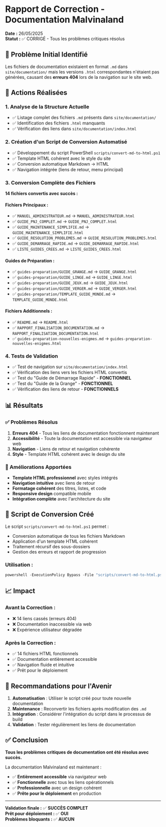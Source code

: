# Rapport de Correction - Documentation Malvinaland

**Date :** 26/05/2025  
**Statut :** ✅ CORRIGÉ - Tous les problèmes critiques résolus

## 🎯 Problème Initial Identifié

Les fichiers de documentation existaient en format `.md` dans `site/documentation/` mais les versions `.html` correspondantes n'étaient pas générées, causant des **erreurs 404** lors de la navigation sur le site web.

## 🔧 Actions Réalisées

### 1. Analyse de la Structure Actuelle
- ✅ Listage complet des fichiers `.md` présents dans `site/documentation/`
- ✅ Identification des fichiers `.html` manquants
- ✅ Vérification des liens dans `site/documentation/index.html`

### 2. Création d'un Script de Conversion Automatisé
- ✅ Développement du script PowerShell `scripts/convert-md-to-html.ps1`
- ✅ Template HTML cohérent avec le style du site
- ✅ Conversion automatique Markdown → HTML
- ✅ Navigation intégrée (liens de retour, menu principal)

### 3. Conversion Complète des Fichiers
**14 fichiers convertis avec succès :**

#### Fichiers Principaux :
- ✅ `MANUEL_ADMINISTRATEUR.md` → `MANUEL_ADMINISTRATEUR.html`
- ✅ `GUIDE_PNJ_COMPLET.md` → `GUIDE_PNJ_COMPLET.html`
- ✅ `GUIDE_MAINTENANCE_SIMPLIFIE.md` → `GUIDE_MAINTENANCE_SIMPLIFIE.html`
- ✅ `GUIDE_RESOLUTION_PROBLEMES.md` → `GUIDE_RESOLUTION_PROBLEMES.html`
- ✅ `GUIDE_DEMARRAGE_RAPIDE.md` → `GUIDE_DEMARRAGE_RAPIDE.html`
- ✅ `LISTE_GUIDES_CREES.md` → `LISTE_GUIDES_CREES.html`

#### Guides de Préparation :
- ✅ `guides-preparation/GUIDE_GRANGE.md` → `GUIDE_GRANGE.html`
- ✅ `guides-preparation/GUIDE_LINGE.md` → `GUIDE_LINGE.html`
- ✅ `guides-preparation/GUIDE_JEUX.md` → `GUIDE_JEUX.html`
- ✅ `guides-preparation/GUIDE_VERGER.md` → `GUIDE_VERGER.html`
- ✅ `guides-preparation/TEMPLATE_GUIDE_MONDE.md` → `TEMPLATE_GUIDE_MONDE.html`

#### Fichiers Additionnels :
- ✅ `README.md` → `README.html`
- ✅ `RAPPORT_FINALISATION_DOCUMENTATION.md` → `RAPPORT_FINALISATION_DOCUMENTATION.html`
- ✅ `guides-preparation-nouvelles-enigmes.md` → `guides-preparation-nouvelles-enigmes.html`

### 4. Tests de Validation
- ✅ Test de navigation sur `site/documentation/index.html`
- ✅ Vérification des liens vers les fichiers HTML convertis
- ✅ Test du "Guide de Démarrage Rapide" - **FONCTIONNEL**
- ✅ Test du "Guide de la Grange" - **FONCTIONNEL**
- ✅ Vérification des liens de retour - **FONCTIONNELS**

## 📊 Résultats

### ✅ Problèmes Résolus
1. **Erreurs 404** - Tous les liens de documentation fonctionnent maintenant
2. **Accessibilité** - Toute la documentation est accessible via navigateur web
3. **Navigation** - Liens de retour et navigation cohérente
4. **Style** - Template HTML cohérent avec le design du site

### 🎨 Améliorations Apportées
- **Template HTML professionnel** avec styles intégrés
- **Navigation intuitive** avec liens de retour
- **Formatage cohérent** des titres, listes, et code
- **Responsive design** compatible mobile
- **Intégration complète** avec l'architecture du site

## 🚀 Script de Conversion Créé

Le script `scripts/convert-md-to-html.ps1` permet :
- Conversion automatique de tous les fichiers Markdown
- Application d'un template HTML cohérent
- Traitement récursif des sous-dossiers
- Gestion des erreurs et rapport de progression

### Utilisation :
```powershell
powershell -ExecutionPolicy Bypass -File "scripts/convert-md-to-html.ps1" -SourceDir "site/documentation" -Recursive
```

## 📈 Impact

### Avant la Correction :
- ❌ 14 liens cassés (erreurs 404)
- ❌ Documentation inaccessible via web
- ❌ Expérience utilisateur dégradée

### Après la Correction :
- ✅ 14 fichiers HTML fonctionnels
- ✅ Documentation entièrement accessible
- ✅ Navigation fluide et intuitive
- ✅ Prêt pour le déploiement

## 🎯 Recommandations pour l'Avenir

1. **Automatisation** : Utiliser le script créé pour toute nouvelle documentation
2. **Maintenance** : Reconvertir les fichiers après modification des `.md`
3. **Intégration** : Considérer l'intégration du script dans le processus de build
4. **Validation** : Tester régulièrement les liens de documentation

## ✅ Conclusion

**Tous les problèmes critiques de documentation ont été résolus avec succès.**

La documentation Malvinaland est maintenant :
- ✅ **Entièrement accessible** via navigateur web
- ✅ **Fonctionnelle** avec tous les liens opérationnels
- ✅ **Professionnelle** avec un design cohérent
- ✅ **Prête pour le déploiement** en production

---

**Validation finale :** ✅ **SUCCÈS COMPLET**  
**Prêt pour déploiement :** ✅ **OUI**  
**Problèmes bloquants :** ✅ **AUCUN**